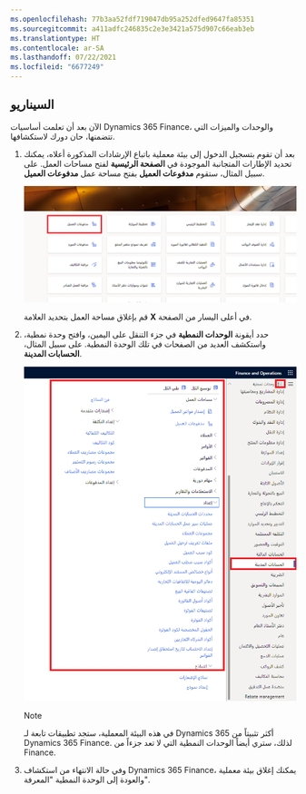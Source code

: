 ```yaml
---
ms.openlocfilehash: 77b3aa52fdf719047db95a252dfed9647fa85351
ms.sourcegitcommit: a411adfc246835c2e3e3421a575d907c66eab3eb
ms.translationtype: HT
ms.contentlocale: ar-SA
ms.lasthandoff: 07/22/2021
ms.locfileid: "6677249"
---
```

## <a name="scenario"></a>السيناريو
الآن بعد أن تعلمت أساسيات Dynamics 365 Finance، والوحدات والميزات التي تتضمنها، حان دورك لاستكشافها.

1.  بعد أن تقوم بتسجيل الدخول إلى بيئة معملية باتباع الإرشادات المذكورة أعلاه، يمكنك تحديد الإطارات المتجانبة الموجودة في **الصفحة الرئيسية** لفتح مساحات العمل. على سبيل المثال، ستقوم **مدفوعات العميل** بفتح مساحة عمل **مدفوعات العميل**.

    ![لقطة شاشة للصفحة الرئيسية مع تمييز لوحة مدفوعات العميل.](../media/workspaces-ss.png)
 
    قم بإغلاق مساحة العمل بتحديد العلامة **X** في أعلى اليسار من الصفحة.
2.  حدد أيقونة **الوحدات النمطية** في جزء التنقل على اليمين، وافتح وحدة نمطية، واستكشف العديد من الصفحات في تلك الوحدة النمطية. على سبيل المثال، **الحسابات المدينة**.

    ![لقطة شاشة لجزء التنقل، مع تحديد الوحدة النمطية للحسابات المدينة.](../media/modules-icon-ss.png)
 
    > [!NOTE]
    > في هذه البيئة المعملية، ستجد تطبيقات تابعة لـ Dynamics 365 أكثر تثبيتاً من Dynamics 365 Finance. لذلك، ستري أيضاً الوحدات النمطية التي لا تعد جزءاً من Finance. 

3.  وفي حالة الانتهاء من استكشاف Dynamics 365 Finance، يمكنك إغلاق بيئة معملية والعودة إلى الوحدة النمطية "المعرفة".
